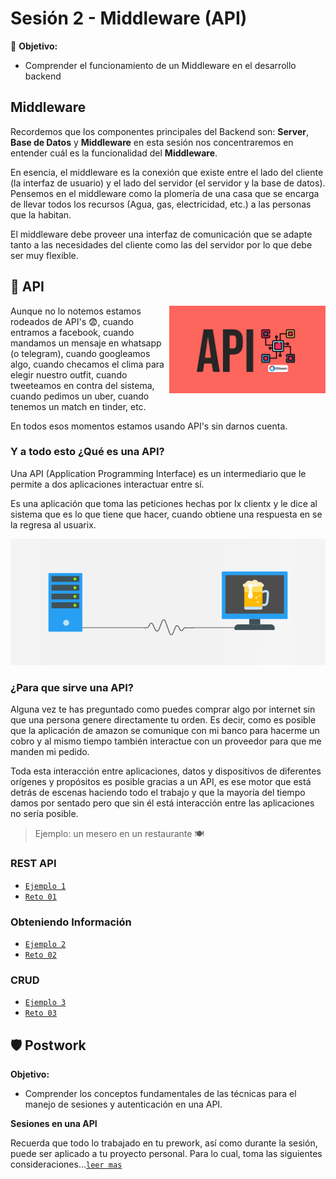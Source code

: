 # Sesión 2 - Middleware (API)

🎯 **Objetivo:**

- Comprender el funcionamiento de un Middleware en el desarrollo backend

## Middleware

Recordemos que los componentes principales del Backend son: **Server**, **Base de Datos** y **Middleware** en esta sesión nos concentraremos en entender cuál es la funcionalidad del **Middleware**.

En esencia, el middleware es la conexión que existe entre el lado del cliente (la interfaz de usuario) y el lado del servidor (el servidor y la base de datos). Pensemos en el middleware como la plomería de una casa que se encarga de llevar todos los recursos (Agua, gas, electricidad, etc.) a las personas que la habitan. 

El middleware debe proveer una interfaz de comunicación que se adapte tanto a las necesidades del cliente como las del servidor por lo que debe ser muy flexible. 


## 🎡 API 

<img src="img/api.jpg" align="right" width="250">

Aunque no lo notemos estamos rodeados de API's 😨, cuando entramos a facebook, cuando mandamos un mensaje en whatsapp (o telegram), cuando googleamos algo, cuando checamos el clima para elegir nuestro outfit, cuando tweeteamos en contra del sistema, cuando pedimos un uber, cuando tenemos un match en tinder, etc. 

En todos esos momentos estamos usando API's sin darnos cuenta. 

### Y a todo esto ¿Qué es una API? 

Una API (Application Programming Interface) es un intermediario que le permite a dos aplicaciones interactuar entre sí.

Es una aplicación que toma las peticiones hechas por lx clientx y le dice al sistema que es lo que tiene que hacer, cuando obtiene una respuesta en se la regresa al usuarix.

![](img/api2.png)

### ¿Para que sirve una API?

Alguna vez te has preguntado como puedes comprar algo por internet sin que una persona genere directamente tu orden. Es decir, como es posible que la aplicación de amazon se comunique con mi banco para hacerme un cobro y al mismo tiempo también interactue con un proveedor para que me manden mi pedido.

Toda esta interacción entre aplicaciones, datos y dispositivos de diferentes orígenes y propósitos es posible gracias a un API, es ese motor que está detrás de escenas haciendo todo el trabajo y que la mayoría del tiempo damos por sentado pero que sin él está interacción entre las aplicaciones no sería posible. 


> Ejemplo: un mesero en un restaurante 🍽

### REST API 

- [`Ejemplo 1`](Ejemplo-01/)
- [`Reto 01`](Reto-01/#reto-1)

### Obteniendo Información 

- [`Ejemplo 2`](Ejemplo-02/)
- [`Reto 02`](Reto-02/#reto-2)

### CRUD

- [`Ejemplo 3`](Ejemplo-03/)
- [`Reto 03`](Reto-03/#reto-3)


## 🛡 Postwork

**Objetivo:**

- Comprender los conceptos fundamentales de las técnicas para el manejo de sesiones y autenticación en una API.

**Sesiones en una API**

Recuerda que todo lo trabajado en tu prework, así como durante la sesión, puede ser aplicado a tu proyecto personal. Para lo cual, toma las siguientes consideraciones...[`leer mas`](Postwork/#postwork)
